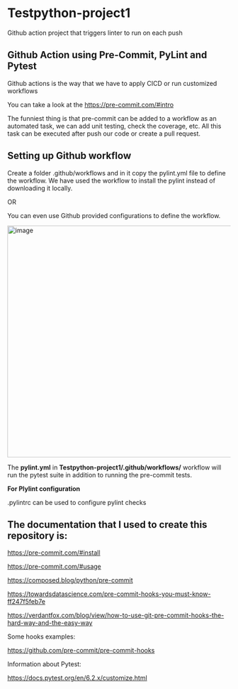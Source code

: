 # Testpython-project1

Github action project that triggers linter to run on each push

## Github Action using Pre-Commit, PyLint and Pytest

Github actions is the way that we have to apply CICD or run customized workflows

You can take a look at the https://pre-commit.com/#intro

The funniest thing is that pre-commit can be added to a workflow as an automated task, we can add unit testing, check the coverage, etc. All this task can be executed after push our code or create a pull request.

## Setting up Github workflow

Create a folder .github/workflows and in it copy the pylint.yml file to define the workflow. We have used the workflow to install the pylint instead of downloading it locally. 

OR 

You can even use Github provided configurations to define the workflow.

<img width="522" alt="image" src="https://user-images.githubusercontent.com/116036346/199461779-82478c5a-4531-4dea-8172-45fde19ca7ee.png">

The **pylint.yml** in **Testpython-project1/.github/workflows/** workflow will run the pytest suite in addition to running the pre-commit tests.

**For Plylint configuration**

.pylintrc can be used to configure pylint checks

## The documentation that I used to create this repository is:

https://pre-commit.com/#install

https://pre-commit.com/#usage

https://composed.blog/python/pre-commit

https://towardsdatascience.com/pre-commit-hooks-you-must-know-ff247f5feb7e

https://verdantfox.com/blog/view/how-to-use-git-pre-commit-hooks-the-hard-way-and-the-easy-way

Some hooks examples:

https://github.com/pre-commit/pre-commit-hooks

Information about Pytest:

https://docs.pytest.org/en/6.2.x/customize.html
